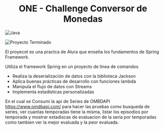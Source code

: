 <h1 align="center"> ONE - Challenge Conversor de Monedas </h1>

![Java](https://img.shields.io/badge/java-%23ED8B00.svg?style=for-the-badge&logo=openjdk&logoColor=black)

![Proyecto Terminado](https://img.shields.io/badge/Estado-Proyecto%20Terminado-brightgreen)

El proyecot es una practca de Alura que enseña los fundamentos de Spring Framework.

Utiliza el framework Spring en un proyecto de línea de comandos
- Realiza la deserialización de datos con la biblioteca Jackson
- Aplica buenas prácticas de desarrollo con funciones lambda
- Manipula el flujo de datos con Streams
- Implementa estadísticas personalizadas

En el cual se Consumi la api de Series de OMBDAPI https://www.omdbapi.com/ para hacer las pruebas como busqueda de series, ver cuantas temporadas tiene la misma, listar los episodios por temporada y mostrar estadiscas de evaluacion de la seria por temporadas como tambien ver la mejor evaluada y la peor evaluada.

